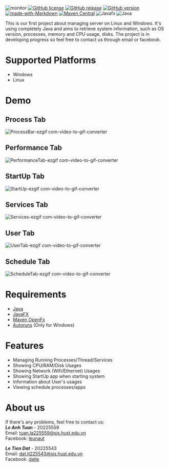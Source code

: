 ![monitor](https://github.com/D4tLe/Project1.Server_Info/assets/57163498/27bebef8-b5e3-4ab6-b47b-9cc9f8b2e2ea)
[![GitHub license](https://img.shields.io/github/license/Naereen/StrapDown.js.svg)](https://github.com/Naereen/StrapDown.js/blob/master/LICENSE)
[![GitHub release](https://img.shields.io/github/release/Naereen/StrapDown.js.svg)](https://GitHub.com/Naereen/StrapDown.js/releases/)
[![GitHub version](https://badge.fury.io/gh/Naereen%2FStrapDown.js.svg)](https://github.com/Naereen/StrapDown.js)
[![made-with-Markdown](https://img.shields.io/badge/Made%20with-Markdown-1f425f.svg)](http://commonmark.org)
[![Maven Central](https://img.shields.io/maven-central/v/com.github.oshi/oshi-core.svg?label=Maven%20Central)](https://central.sonatype.com/search?namespace=com.github.oshi&sort=name)
![Javafx](https://img.shields.io/badge/javafx-%23FF0000.svg?style=for-the-badge&logo=javafx&logoColor=white)
![Java](https://img.shields.io/badge/java-%23ED8B00.svg?style=for-the-badge&logo=openjdk&logoColor=white)

This is our first project about managing server on Linux and Windows. It's using completely Java and aims to retrieve system information, such as OS version, processes, memory and CPU usage, disks. The project is in developing progress so feel free to contact us through email or facebook.

# Supported Platforms 
-  Windows
-  Linux

# Demo
## Process Tab
![ProcessBar-ezgif com-video-to-gif-converter](https://github.com/D4tLe/Project1.Server_Info/assets/57163498/b0b512d4-41bb-468e-90de-a103cf4332f3)
## Performance Tab
![PerformanceTab-ezgif com-video-to-gif-converter](https://github.com/D4tLe/Project1.Server_Info/assets/57163498/6ad42dd4-e39e-4d80-989c-35e95165379f)
## StartUp Tab
![StartUp-ezgif com-video-to-gif-converter](https://github.com/D4tLe/Project1.Server_Info/assets/57163498/063debfd-f7d2-4a88-9780-1eac2e0a71a4)
## Services Tab
![Services-ezgif com-video-to-gif-converter](https://github.com/D4tLe/Project1.Server_Info/assets/57163498/b9d51500-260f-4186-b9c7-94abd889b633)
## User Tab
![UserTab-ezgif com-video-to-gif-converter](https://github.com/D4tLe/Project1.Server_Info/assets/57163498/74a8200d-c540-44ae-9898-ed81b93e8844)
## Schedule Tab
![ScheduleTab-ezgif com-video-to-gif-converter](https://github.com/D4tLe/Project1.Server_Info/assets/57163498/08c38d53-60f2-4e8a-96cf-b35c96a8e851)


# Requirements
-  [Java](https://openjfx.io/)
-  [JavaFX](https://openjfx.io/)
-  [Maven OpenFx](https://mvnrepository.com/artifact/org.openjfx)
-  [Autoruns](https://learn.microsoft.com/en-us/sysinternals/downloads/autoruns) (Only for Windows)

# Features
-  Managing Running Processes/Thread/Services
-  Showing CPU/RAM/Disk Usages
-  Showing Network (Wifi/Ethernet) Usages
-  Showing StartUp app when starting system
-  Information about User's usages
-  Viewing schedule processes/apps

# About us
If there's any problems, feel free to contact us: <br>
***Le Anh Tuan*** - 20225559 <br>
Email: tuan.la225559@sis.hust.edu.vn <br>
Facebook: [leunaut](https://www.facebook.com/leunaut/)<br>

***Le Tien Dat*** - 20225543 <br>
Email: dat.lt225543@sis.hust.edu.vn <br>
Facebook: [datle](https://www.facebook.com/profile.php?id=100012222158979) <br>
